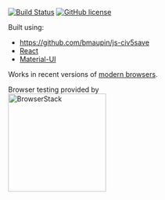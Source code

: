 [![Build Status](https://travis-ci.org/bmaupin/react-civ5save-editor.svg?branch=master)](https://travis-ci.org/bmaupin/react-civ5save-editor) [![GitHub license](https://img.shields.io/badge/license-MIT-blue.svg)](https://raw.githubusercontent.com/bmaupin/react-civ5save-editor/master/LICENSE)

Built using:
- https://github.com/bmaupin/js-civ5save
- [React](https://reactjs.org/)
- [Material-UI](http://www.material-ui.com)

Works in recent versions of [modern browsers](http://outdatedbrowser.com).

Browser testing provided by  
<a href="https://browserstack.com"><img src="https://bstacksupport.zendesk.com/attachments/token/q3lgvdc6t3gMJfqDUFkqsMgrP/?name=Logo-01.svg" alt="BrowserStack" width=200 /></a>
